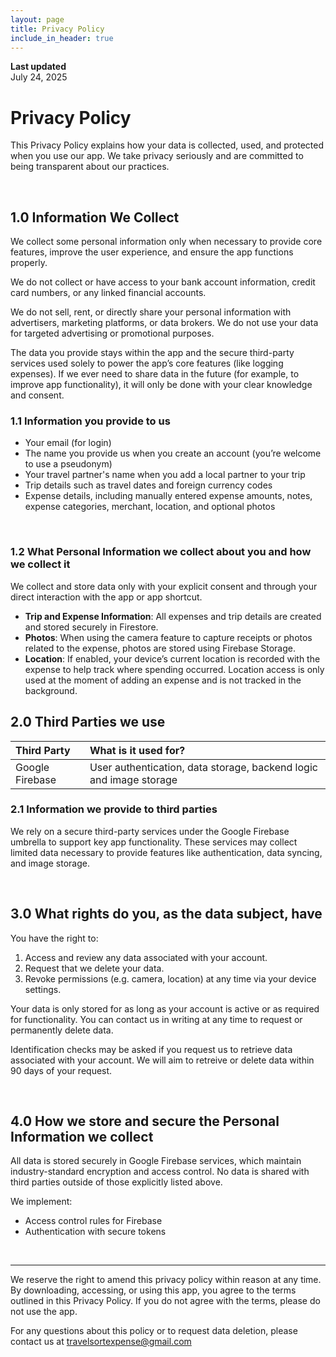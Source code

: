 ```yaml
---
layout: page
title: Privacy Policy
include_in_header: true
---
```


**Last updated**  
July 24, 2025

# Privacy Policy

This Privacy Policy explains how your data is collected, used, and protected when you use our app. We take privacy seriously and are committed to being transparent about our practices.

<br>

## 1.0 Information We Collect

We collect some personal information only when necessary to provide core features, improve the user experience, and ensure the app functions properly.

We do not collect or have access to your bank account information, credit card numbers, or any linked financial accounts.

We do not sell, rent, or directly share your personal information with advertisers, marketing platforms, or data brokers. We do not use your data for targeted advertising or promotional purposes. 

The data you provide stays within the app and the secure third-party services used solely to power the app’s core features (like logging expenses). If we ever need to share data in the future (for example, to improve app functionality), it will only be done with your clear knowledge and consent.

### 1.1 Information you provide to us

- Your email (for login)
- The name you provide us when you create an account (you’re welcome to use a pseudonym)
- Your travel partner's name when you add a local partner to your trip
- Trip details such as travel dates and foreign currency codes
- Expense details, including manually entered expense amounts, notes, expense categories, merchant, location, and optional photos

<br>

### 1.2 What Personal Information we collect about you and how we collect it

We collect and store data only with your explicit consent and through your direct interaction with the app or app shortcut.

- **Trip and Expense Information**: All expenses and trip details are created and stored securely in Firestore.
- **Photos**: When using the camera feature to capture receipts or photos related to the expense, photos are stored using Firebase Storage.
- **Location**: If enabled, your device’s current location is recorded with the expense to help track where spending occurred. Location access is only used at the moment of adding an expense and is not tracked in the background.

## 2.0 Third Parties we use

| Third Party | What is it used for?                                                      |
| :---------- | :------------------------------------------------------------------------ |
| Google Firebase    | User authentication, data storage, backend logic and image storage

### 2.1 Information we provide to third parties

We rely on a secure third-party services under the Google Firebase umbrella to support key app functionality. These services may collect limited data necessary to provide features like authentication, data syncing, and image storage.

<br>

## 3.0 What rights do you, as the data subject, have

You have the right to:

1. Access and review any data associated with your account.
2. Request that we delete your data.
3. Revoke permissions (e.g. camera, location) at any time via your device settings.

Your data is only stored for as long as your account is active or as required for functionality.
You can contact us in writing at any time to request or permanently delete data.

Identification checks may be asked if you request us to retrieve data associated with your account.
We will aim to retreive or delete data within 90 days of your request.

<br>

## 4.0 How we store and secure the Personal Information we collect

All data is stored securely in Google Firebase services, which maintain industry-standard encryption and access control. No data is shared with third parties outside of those explicitly listed above.

We implement:

- Access control rules for Firebase
- Authentication with secure tokens

<br>

---

We reserve the right to amend this privacy policy within reason at any time.
By downloading, accessing, or using this app, you agree to the terms outlined in this Privacy Policy. If you do not agree with the terms, please do not use the app.

For any questions about this policy or to request data deletion, please contact us at [travelsortexpense@gmail.com](mailto:travelsortexpense@gmail.com)
